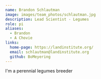 ```yaml
---
name: Brandon Schlautman
image: images/team_photos/schlautman.jpg
description: Lead Scientist - Legumes
role: pi
aliases:
  - Brandon
  - A Chovie
links:
  home-page: https://landinstitute.org/
  email: schlautman@landinstitute.org
  github: BoMeyering
---
```


I'm a perennial legumes breeder
